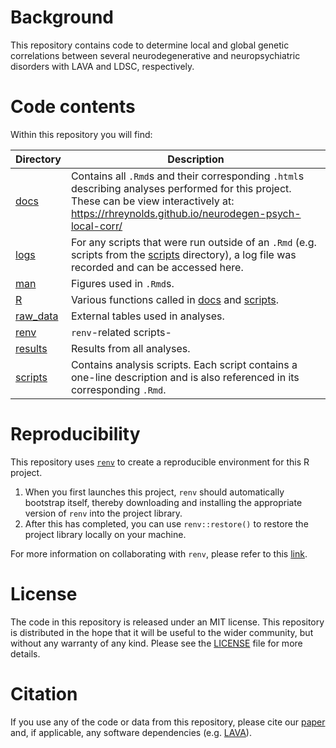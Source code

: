 
<!-- README.md is generated from README.Rmd. Please edit that file -->
# Background

This repository contains code to determine local and global genetic correlations between several neurodegenerative and neuropsychiatric disorders with LAVA and LDSC, respectively.

# Code contents

Within this repository you will find:

<table>
<colgroup>
<col width="11%" />
<col width="88%" />
</colgroup>
<thead>
<tr class="header">
<th>Directory</th>
<th>Description</th>
</tr>
</thead>
<tbody>
<tr class="odd">
<td><a href="docs" class="uri">docs</a></td>
<td>Contains all <code>.Rmd</code>s and their corresponding <code>.html</code>s describing analyses performed for this project. These can be view interactively at: <a href="https://rhreynolds.github.io/neurodegen-psych-local-corr/" class="uri">https://rhreynolds.github.io/neurodegen-psych-local-corr/</a></td>
</tr>
<tr class="even">
<td><a href="logs" class="uri">logs</a></td>
<td>For any scripts that were run outside of an <code>.Rmd</code> (e.g. scripts from the <a href="scripts" class="uri">scripts</a> directory), a log file was recorded and can be accessed here.</td>
</tr>
<tr class="odd">
<td><a href="man" class="uri">man</a></td>
<td>Figures used in <code>.Rmd</code>s.</td>
</tr>
<tr class="even">
<td><a href="R" class="uri">R</a></td>
<td>Various functions called in <a href="docs" class="uri">docs</a> and <a href="scripts" class="uri">scripts</a>.</td>
</tr>
<tr class="odd">
<td><a href="raw_data" class="uri">raw_data</a></td>
<td>External tables used in analyses.</td>
</tr>
<tr class="even">
<td><a href="renv" class="uri">renv</a></td>
<td><code>renv</code>-related scripts-</td>
</tr>
<tr class="odd">
<td><a href="results" class="uri">results</a></td>
<td>Results from all analyses.</td>
</tr>
<tr class="even">
<td><a href="scripts" class="uri">scripts</a></td>
<td>Contains analysis scripts. Each script contains a one-line description and is also referenced in its corresponding <code>.Rmd</code>.</td>
</tr>
</tbody>
</table>

# Reproducibility

This repository uses [`renv`](https://rstudio.github.io/renv/index.html) to create a reproducible environment for this R project.

1.  When you first launches this project, `renv` should automatically bootstrap itself, thereby downloading and installing the appropriate version of `renv` into the project library.
2.  After this has completed, you can use `renv::restore()` to restore the project library locally on your machine.

For more information on collaborating with `renv`, please refer to this [link](https://rstudio.github.io/renv/articles/collaborating.html).

# License

The code in this repository is released under an MIT license. This repository is distributed in the hope that it will be useful to the wider community, but without any warranty of any kind. Please see the [LICENSE](LICENSE) file for more details.

# Citation

If you use any of the code or data from this repository, please cite our [paper](#TODO) and, if applicable, any software dependencies (e.g. [LAVA](https://github.com/josefin-werme/LAVA)).
